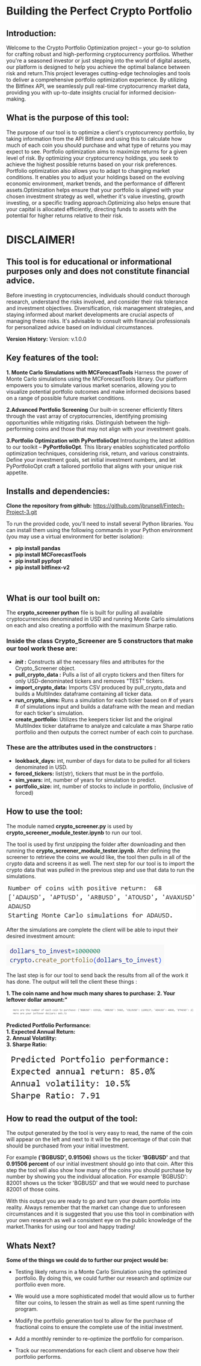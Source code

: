 # Building the Perfect Crypto Portfolio

## Introduction:

Welcome to the Crypto Portfolio Optimization project – your go-to solution for crafting robust and high-performing cryptocurrency portfolios. Whether you're a seasoned investor or just stepping into the world of digital assets, our platform is designed to help you achieve the optimal balance between risk and return.This project leverages cutting-edge technologies and tools to deliver a comprehensive portfolio optimization experience. By utilizing the Bitfinex API, we seamlessly pull real-time cryptocurrency market data, providing you with up-to-date insights crucial for informed decision-making.

## What is the purpose of this tool: <br>
The purpose of our tool is to optimize a client's cryptocurrency portfolio, by taking information from the API Bitfinex and using this to calculate how much of each coin you should purchase and what type of returns you may expect to see. Portfolio optimization aims to maximize returns for a given level of risk. By optimizing your cryptocurrency holdings, you seek to achieve the highest possible returns based on your risk preferences. Portfolio optimization also allows you to adapt to changing market conditions. It enables you to adjust your holdings based on the evolving economic environment, market trends, and the performance of different assets.Optimization helps ensure that your portfolio is aligned with your chosen investment strategy as well, whether it's value investing, growth investing, or a specific trading approach.Optimizing also helps ensure that your capital is allocated efficiently, directing funds to assets with the potential for higher returns relative to their risk.


# DISCLAIMER! <br>
## This tool is for educational or informational purposes only and does not constitute financial advice.

Before investing in cryptocurrencies, individuals should conduct thorough research, understand the risks involved, and consider their risk tolerance and investment objectives. Diversification, risk management strategies, and staying informed about market developments are crucial aspects of managing these risks. It's advisable to consult with financial professionals for personalized advice based on individual circumstances.

**Version History:** Version: v.1.0.0

## Key features of the tool:

**1. Monte Carlo Simulations with MCForecastTools**
Harness the power of Monte Carlo simulations using the MCForecastTools library. Our platform empowers you to simulate various market scenarios, allowing you to visualize potential portfolio outcomes and make informed decisions based on a range of possible future market conditions.

**2.Advanced Portfolio Screening**
Our built-in screener efficiently filters through the vast array of cryptocurrencies, identifying promising opportunities while mitigating risks. Distinguish between the high-performing coins and those that may not align with your investment goals.

**3.Portfolio Optimization with PyPortfolioOpt**
Introducing the latest addition to our toolkit – **PyPortfolioOpt**. This library enables sophisticated portfolio optimization techniques, considering risk, return, and various constraints. Define your investment goals, set initial investment numbers, and let PyPortfolioOpt craft a tailored portfolio that aligns with your unique risk appetite.

## Installs and dependencies:<br>

**Clone the repository from github:** 
https://github.com/jbrunsell/Fintech-Project-3.git

To run the provided code, you'll need to install several Python libraries. You can install them using the following commands in your Python environment (you may use a virtual environment for better isolation):<br>

- **pip install pandas**
- **pip install MCForecastTools** 
- **pip install pypfopt**
- **pip install bitfinex-v2**
<br>

## What is our tool built on:
The **crypto_screener python** file is built for pulling all available cryptocurrencies denominated in USD and running Monte Carlo simulations on each and also creating a portfolio with the maximum Sharpe ratio.

### Inside the class Crypto_Screener are 5 constructors that make our tool work these are:

- **_init_ :** Constructs all the necessary files and attributes for the Crypto_Screener object. <br> 
- **pull_crypto_data :** Pulls a list of all crypto tickers and then filters for only USD-denominated tickers and removes "TEST" tickers. <br>
- **import_crypto_data:** Imports CSV produced by pull_crypto_data and builds a MultiIndex dataframe containing all ticker data. <br>
- **run_crypto_sims:** Runs a simulation for each ticker based on # of years # of simulations input and builds a dataframe with the mean and median for each ticker's simulation. <br>
- **create_portfolio:** Utilizes the keepers ticker list and the original MultiIndex ticker dataframe to analyze and calculate a max Sharpe ratio portfolio and then outputs the correct number of each coin to purchase.

### These are the attributes used in the constructors :
- **lookback_days:** int, number of days for data to be pulled for all tickers denominated in USD. <br>
- **forced_tickers:** list(str), tickers that must be in the portfolio. <br>
- **sim_years:** int, number of years for simulation to predict. <br>
- **portfolio_size:** int, number of stocks to include in portfolio, (inclusive of forced) 


## How to use the tool: <br>

The module named **crypto_screener.py** is used by **crypto_screener_module_tester.ipynb** to run our tool.<br> 

The tool is used by first unzipping the folder after downloading and then running the **crypto_screener_module_tester.ipynb**. After defining the screener to retrieve the coins we would like, the tool then pulls in all of the crypto data and screens it as well. The next step for our tool is to import the crypto data that was pulled in the previous step and use that data to run the simulations. 

![Alt text](images/image2.png)

After the simulations are complete the client will be able to input their desired investment amount:

![Alt text](images/image3.png)

The last step is for our tool to send back the results from all of the work it has done. The output will tell the client these things :

**1. The coin name and how much many shares to purchase:**
**2. Your leftover dollar amount:"**

![Alt text](images/image4.png)

**Predicted Portfolio Performance:** <br>
**1. Expected Annual Return:** <br>
**2. Annual Volatility:** <br>
**3. Sharpe Ratio:**

![Alt text](images/image1.png)


## How to read the output of the tool: <br>
The output generated by the tool is very easy to read, the name of the coin will appear on the left and next to it will be the percentage of that coin that should be purchased from your initial investment.

For example **('BGBUSD', 0.91506)** shows us the ticker **'BGBUSD'** and that **0.91506 percent** of our initial investment should go into that coin. After this step the tool will also show how many of the coins you should purchase by number by showing you the individual allocation. For example 'BGBUSD': 82001 shows us the ticker 'BGBUSD' and that we would need to purchase 82001 of those coins.

With this output you are ready to go and turn your dream portfolio into reality. Always remember that the market can change due to unforeseen circumstances and it is suggested that you use this tool in combination with your own research as well a consistent eye on the public knowledge of the market.Thanks for using our tool and happy trading!

## Whats Next?

**Some of the things we could do to further our project would be:**

- Testing likely returns in a Monte Carlo Simulation using the optimized portfolio. By doing this, we could further our research and optimize our portfolio even more.

- We would use a more sophisticated model that would allow us to further filter our coins, to lessen the strain as well as time spent running the program.

- Modify the portfolio generation tool to allow for the purchase of fractional coins to ensure the complete use of the initial investment.

- Add a monthly reminder to re-optimize the portfolio for comparison.

- Track our recommendations for each client and observe how their portfolio performs.
